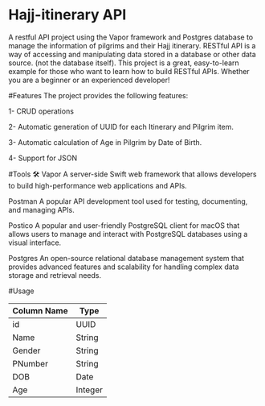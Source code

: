 # Hajj-itinerary API
A restful API project using the Vapor framework and Postgres database to manage the information of pilgrims and their Hajj itinerary. RESTful API is a way of accessing and manipulating data stored in a database or other data source. (not the database itself). This project is a great, easy-to-learn example for those who want to learn how to build RESTful APIs. Whether you are a beginner or an experienced developer!

#Features
The project provides the following features:

1- CRUD operations

2- Automatic generation of UUID for each Itinerary and Pilgrim item.

3- Automatic calculation of Age in Pilgrim by Date of Birth.

4- Support for JSON

#Tools 🛠️
Vapor
A server-side Swift web framework that allows developers to build high-performance web applications and APIs.

Postman
A popular API development tool used for testing, documenting, and managing APIs.

Postico
A popular and user-friendly PostgreSQL client for macOS that allows users to manage and interact with PostgreSQL databases using a visual interface.

Postgres
An open-source relational database management system that provides advanced features and scalability for handling complex data storage and retrieval needs.

#Usage

| Column Name	 | Type|
| -------------| ------------- |
| id | 	UUID |
| Name | 	String |
| Gender | 	String |
| PNumber | 	String |
| DOB | 	Date |
| Age | 	Integer |

	
	
	
	
	

